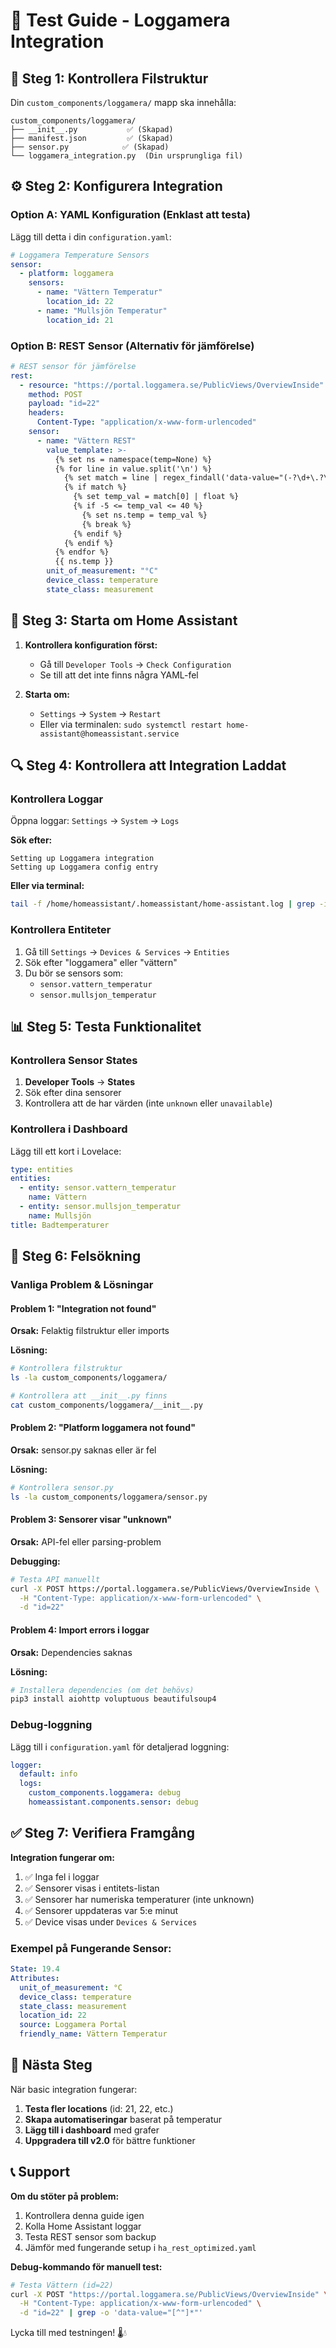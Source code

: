 # 🧪 Test Guide - Loggamera Integration

## 📁 Steg 1: Kontrollera Filstruktur

Din `custom_components/loggamera/` mapp ska innehålla:

```
custom_components/loggamera/
├── __init__.py           ✅ (Skapad)
├── manifest.json         ✅ (Skapad)  
├── sensor.py            ✅ (Skapad)
└── loggamera_integration.py  (Din ursprungliga fil)
```

## ⚙️ Steg 2: Konfigurera Integration

### Option A: YAML Konfiguration (Enklast att testa)

Lägg till detta i din `configuration.yaml`:

```yaml
# Loggamera Temperature Sensors
sensor:
  - platform: loggamera
    sensors:
      - name: "Vättern Temperatur"
        location_id: 22
      - name: "Mullsjön Temperatur"  
        location_id: 21
```

### Option B: REST Sensor (Alternativ för jämförelse)

```yaml
# REST sensor för jämförelse
rest:
  - resource: "https://portal.loggamera.se/PublicViews/OverviewInside"
    method: POST
    payload: "id=22"
    headers:
      Content-Type: "application/x-www-form-urlencoded"
    sensor:
      - name: "Vättern REST"
        value_template: >-
          {% set ns = namespace(temp=None) %}
          {% for line in value.split('\n') %}
            {% set match = line | regex_findall('data-value="(-?\d+\.?\d*)"') %}
            {% if match %}
              {% set temp_val = match[0] | float %}
              {% if -5 <= temp_val <= 40 %}
                {% set ns.temp = temp_val %}
                {% break %}
              {% endif %}
            {% endif %}
          {% endfor %}
          {{ ns.temp }}
        unit_of_measurement: "°C"
        device_class: temperature
        state_class: measurement
```

## 🔄 Steg 3: Starta om Home Assistant

1. **Kontrollera konfiguration först:**
   - Gå till `Developer Tools` → `Check Configuration`
   - Se till att det inte finns några YAML-fel

2. **Starta om:**
   - `Settings` → `System` → `Restart`
   - Eller via terminalen: `sudo systemctl restart home-assistant@homeassistant.service`

## 🔍 Steg 4: Kontrollera att Integration Laddat

### Kontrollera Loggar

Öppna loggar: `Settings` → `System` → `Logs`

**Sök efter:**
```
Setting up Loggamera integration
Setting up Loggamera config entry  
```

**Eller via terminal:**
```bash
tail -f /home/homeassistant/.homeassistant/home-assistant.log | grep -i loggamera
```

### Kontrollera Entiteter

1. Gå till `Settings` → `Devices & Services` → `Entities`
2. Sök efter "loggamera" eller "vättern"
3. Du bör se sensors som:
   - `sensor.vattern_temperatur`
   - `sensor.mullsjon_temperatur`

## 📊 Steg 5: Testa Funktionalitet

### Kontrollera Sensor States

1. **Developer Tools** → **States**
2. Sök efter dina sensorer
3. Kontrollera att de har värden (inte `unknown` eller `unavailable`)

### Kontrollera i Dashboard

Lägg till ett kort i Lovelace:

```yaml
type: entities
entities:
  - entity: sensor.vattern_temperatur
    name: Vättern
  - entity: sensor.mullsjon_temperatur  
    name: Mullsjön
title: Badtemperaturer
```

## 🐛 Steg 6: Felsökning

### Vanliga Problem & Lösningar

#### Problem 1: "Integration not found"
**Orsak:** Felaktig filstruktur eller imports

**Lösning:**
```bash
# Kontrollera filstruktur
ls -la custom_components/loggamera/

# Kontrollera att __init__.py finns
cat custom_components/loggamera/__init__.py
```

#### Problem 2: "Platform loggamera not found"
**Orsak:** sensor.py saknas eller är fel

**Lösning:**
```bash
# Kontrollera sensor.py
ls -la custom_components/loggamera/sensor.py
```

#### Problem 3: Sensorer visar "unknown"
**Orsak:** API-fel eller parsing-problem

**Debugging:**
```bash
# Testa API manuellt
curl -X POST https://portal.loggamera.se/PublicViews/OverviewInside \
  -H "Content-Type: application/x-www-form-urlencoded" \
  -d "id=22"
```

#### Problem 4: Import errors i loggar
**Orsak:** Dependencies saknas

**Lösning:**
```bash
# Installera dependencies (om det behövs)
pip3 install aiohttp voluptuous beautifulsoup4
```

### Debug-loggning

Lägg till i `configuration.yaml` för detaljerad loggning:

```yaml
logger:
  default: info
  logs:
    custom_components.loggamera: debug
    homeassistant.components.sensor: debug
```

## ✅ Steg 7: Verifiera Framgång

**Integration fungerar om:**

1. ✅ Inga fel i loggar
2. ✅ Sensorer visas i entitets-listan  
3. ✅ Sensorer har numeriska temperaturer (inte unknown)
4. ✅ Sensorer uppdateras var 5:e minut
5. ✅ Device visas under `Devices & Services`

### Exempel på Fungerande Sensor:

```yaml
State: 19.4
Attributes:
  unit_of_measurement: °C
  device_class: temperature
  state_class: measurement
  location_id: 22
  source: Loggamera Portal
  friendly_name: Vättern Temperatur
```

## 🚀 Nästa Steg

När basic integration fungerar:

1. **Testa fler locations** (id: 21, 22, etc.)
2. **Skapa automatiseringar** baserat på temperatur
3. **Lägg till i dashboard** med grafer
4. **Uppgradera till v2.0** för bättre funktioner

## 📞 Support

**Om du stöter på problem:**

1. Kontrollera denna guide igen
2. Kolla Home Assistant loggar
3. Testa REST sensor som backup
4. Jämför med fungerande setup i `ha_rest_optimized.yaml`

**Debug-kommando för manuell test:**
```bash
# Testa Vättern (id=22)
curl -X POST "https://portal.loggamera.se/PublicViews/OverviewInside" \
  -H "Content-Type: application/x-www-form-urlencoded" \
  -d "id=22" | grep -o 'data-value="[^"]*"'
```

Lycka till med testningen! 🌡️💧 